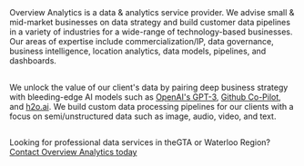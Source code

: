
##

Overview Analytics is a data & analytics service provider. We advise small & mid-market businesses on data strategy and build customer data pipelines in a variety of industries for a wide-range of technology-based businesses. Our areas of expertise include commercialization/IP, data governance, business intelligence, location analytics, data models, pipelines, and dashboards.

##
We unlock the value of our client's data by pairing deep business strategy with bleeding-edge AI models such as [OpenAI's GPT-3](https://openai.com/api/), [Github Co-Pilot](https://github.com/features/copilot), and [h2o.ai](https://h2o.ai). We build custom data processing pipelines for our clients with a focus on semi/unstructured data such as image, audio, video, and text. 

##
Looking for professional data services in theGTA or Waterloo Region? [Contact Overview Analytics today](https://overviewanalytics.ca/contact)